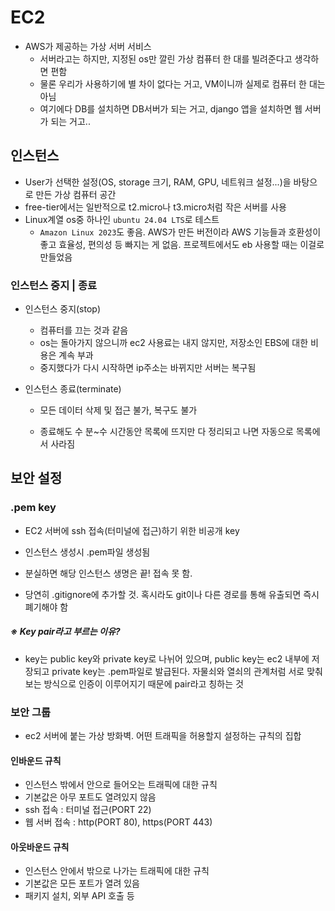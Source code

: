 # EC2

- AWS가 제공하는 가상 서버 서비스
  - 서버라고는 하지만, 지정된 os만 깔린 가상 컴퓨터 한 대를 빌려준다고 생각하면 편함
  - 물론 우리가 사용하기에 별 차이 없다는 거고, VM이니까 실제로 컴퓨터 한 대는 아님
  - 여기에다 DB를 설치하면 DB서버가 되는 거고, django 앱을 설치하면 웹 서버가 되는 거고..



## 인스턴스

- User가 선택한 설정(OS, storage 크기, RAM, GPU, 네트워크 설정...)을 바탕으로 만든 가상 컴퓨터 공간
- free-tier에서는 일반적으로 t2.micro나 t3.micro처럼 작은 서버를 사용
- Linux계열 os중 하나인 `ubuntu 24.04 LTS`로 테스트
  - `Amazon Linux 2023`도 좋음. AWS가 만든 버전이라 AWS 기능들과 호환성이 좋고 효율성, 편의성 등 빠지는 게 없음. 프로젝트에서도 eb 사용할 때는 이걸로 만들었음

### 인스턴스 중지 | 종료

- 인스턴스 중지(stop)

  - 컴퓨터를 끄는 것과 같음
  - os는 돌아가지 않으니까 ec2 사용료는 내지 않지만, 저장소인 EBS에 대한 비용은 계속 부과
  - 중지했다가 다시 시작하면 ip주소는 바뀌지만 서버는 복구됨

- 인스턴스 종료(terminate)

  - 모든 데이터 삭제 및 접근 불가, 복구도 불가

  - 종료해도 수 분~수 시간동안 목록에 뜨지만 다 정리되고 나면 자동으로 목록에서 사라짐

    

## 보안 설정

### .pem key

- EC2 서버에 ssh 접속(터미널에 접근)하기 위한 비공개 key

- 인스턴스 생성시 .pem파일 생성됨
- 분실하면 해당 인스턴스 생명은 끝! 접속 못 함.
- 당연히 .gitignore에 추가할 것. 혹시라도 git이나 다른 경로를 통해 유출되면 즉시 폐기해야 함

##### ※ Key pair라고 부르는 이유?

- key는 public key와 private key로 나뉘어 있으며, public key는 ec2 내부에 저장되고 private key는 .pem파일로 발급된다. 자물쇠와 열쇠의 관계처럼 서로 맞춰보는 방식으로 인증이 이루어지기 때문에 pair라고 칭하는 것



### 보안 그룹

- ec2 서버에 붙는 가상 방화벽. 어떤 트래픽을 허용할지 설정하는 규칙의 집합

#### 인바운드 규칙

- 인스턴스 밖에서 안으로 들어오는 트래픽에 대한 규칙
- 기본값은 아무 포트도 열려있지 않음
- ssh 접속 : 터미널 접근(PORT 22)
- 웹 서버 접속 : http(PORT 80), https(PORT 443)



#### 아웃바운드 규칙

- 인스턴스 안에서 밖으로 나가는 트래픽에 대한 규칙
- 기본값은 모든 포트가 열려 있음
- 패키지 설치, 외부 API 호출 등
